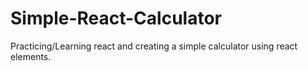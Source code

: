 # Simple-React-Calculator
Practicing/Learning react and creating a simple  calculator using react elements.
